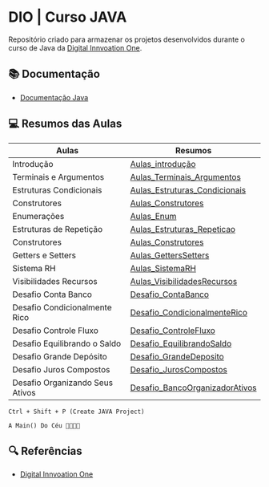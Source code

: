 # DIO | Curso JAVA

Repositório criado para armazenar os projetos desenvolvidos 
durante o curso de Java da [Digital Innvoation One](https://www.dio.me).

## 📚 Documentação
- [Documentação Java](https://glysns.gitbook.io/java-basico)

## 💻 Resumos das Aulas

| Aulas | Resumos |
|-------|---------|
| Introdução | [Aulas_introdução](https://github.com/G2Martins/Dio-Java-Projects/tree/main/Aulas_Introdução) |
| Terminais e Argumentos | [Aulas_Terminais_Argumentos]() |
| Estruturas Condicionais | [Aulas_Estruturas_Condicionais]() |
| Construtores | [Aulas_Construtores]() |
| Enumerações | [Aulas_Enum]() |
| Estruturas de Repetição | [Aulas_Estruturas_Repeticao]() |
| Construtores | [Aulas_Construtores]() |
| Getters e Setters | [Aulas_GettersSetters]() |
| Sistema RH | [Aulas_SistemaRH]() |
| Visibilidades Recursos| [Aulas_VisibilidadesRecursos]() |
| Desafio Conta Banco | [Desafio_ContaBanco]() |
| Desafio Condicionalmente Rico| [Desafio_CondicionalmenteRico]() |
| Desafio Controle Fluxo | [Desafio_ControleFluxo]() |
| Desafio Equilibrando o Saldo | [Desafio_EquilibrandoSaldo]() |
| Desafio Grande Depósito | [Desafio_GrandeDeposito]() |
| Desafio Juros Compostos | [Desafio_JurosCompostos]() |
| Desafio Organizando Seus Ativos | [Desafio_BancoOrganizadorAtivos]() |

```
Ctrl + Shift + P (Create JAVA Project)

A Main() Do Céu 🙏🏽🙌🏽
```

## 🔍 Referências
- [Digital Innvoation One](https://www.dio.me)
